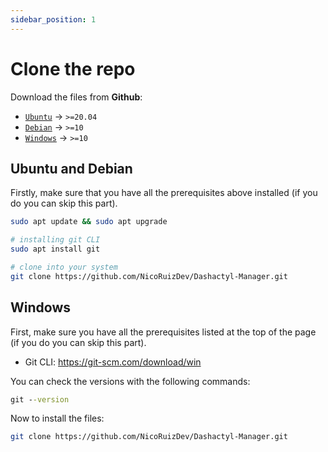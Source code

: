 ```yaml
---
sidebar_position: 1
---
```


# Clone the repo

Download the files from **Github**:

- [`Ubuntu`](#ubuntu-and-debian) → `>=20.04`
- [`Debian`](#ubuntu-and-debian) → `>=10`
- [`Windows`](#windows) → `>=10`

## Ubuntu and Debian

Firstly, make sure that you have all the prerequisites above installed (if you do you can skip this part).

```bash
sudo apt update && sudo apt upgrade

# installing git CLI
sudo apt install git

# clone into your system
git clone https://github.com/NicoRuizDev/Dashactyl-Manager.git
```

## Windows

First, make sure you have all the prerequisites listed at the top of the page (if you do you can skip this part).

- Git CLI: https://git-scm.com/download/win

You can check the versions with the following commands:

```bat
git --version
```

Now to install the files:

```bash
git clone https://github.com/NicoRuizDev/Dashactyl-Manager.git
```
